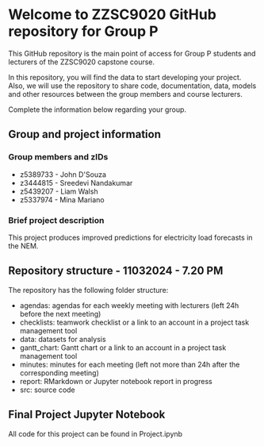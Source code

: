 # Welcome to ZZSC9020 GitHub repository for Group P

This GitHub repository is the main point of access for Group P students and lecturers of the ZZSC9020 capstone course. 

In this repository, you will find the data to start developing your project. Also, we will use the repository to share code, documentation, data, models and other resources between the group members and course lecturers.

Complete the information below regarding your group.

## Group and project information

### Group members and zIDs
- z5389733 - John D'Souza
- z3444815 - Sreedevi Nandakumar
- z5439207 - Liam Walsh
- z5337974 - Mina Mariano

### Brief project description

This project produces improved predictions for electricity load forecasts in the NEM.

## Repository structure - 11032024 - 7.20 PM

The repository has the following folder structure:

- agendas: agendas for each weekly meeting with lecturers (left 24h before the next meeting)
- checklists: teamwork checklist or a link to an account in a project task management tool
- data: datasets for analysis
- gantt_chart: Gantt chart or a link to an account in a project task management tool
- minutes: minutes for each meeting (left not more than 24h after the corresponding meeting)
- report: RMarkdown or Jupyter notebook report in progress
- src: source code

## Final Project Jupyter Notebook
All code for this project can be found in Project.ipynb
